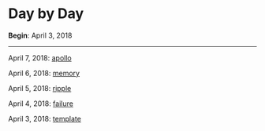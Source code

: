 # Day by Day

**Begin**: April 3, 2018

---

April 7, 2018: [apollo](5_apollo)

April 6, 2018: [memory](4_memory)

April 5, 2018: [ripple](3_ripple)

April 4, 2018: [failure](2_failure)

April 3, 2018: [template](1_template)
